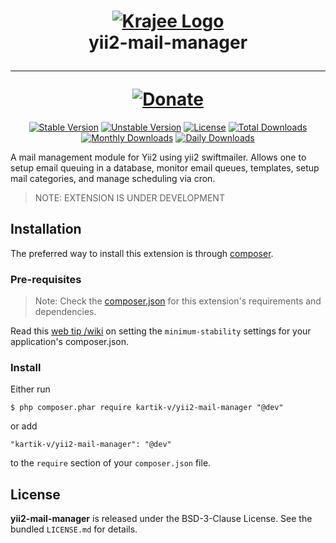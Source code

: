 <h1 align="center">
    <a href="http://demos.krajee.com" title="Krajee Demos" target="_blank">
        <img src="http://kartik-v.github.io/bootstrap-fileinput-samples/samples/krajee-logo-b.png" alt="Krajee Logo"/>
    </a>
    <br>
    yii2-mail-manager
    <hr>
    <a href="https://www.paypal.com/cgi-bin/webscr?cmd=_s-xclick&hosted_button_id=DTP3NZQ6G2AYU"
       title="Donate via Paypal" target="_blank">
        <img src="http://kartik-v.github.io/bootstrap-fileinput-samples/samples/donate.png" alt="Donate"/>
    </a>
</h1>

<div align="center">

[![Stable Version](https://poser.pugx.org/kartik-v/yii2-mail-manager/v/stable)](https://packagist.org/packages/kartik-v/yii2-mail-manager)
[![Unstable Version](https://poser.pugx.org/kartik-v/yii2-mail-manager/v/unstable)](https://packagist.org/packages/kartik-v/yii2-mail-manager)
[![License](https://poser.pugx.org/kartik-v/yii2-mail-manager/license)](https://packagist.org/packages/kartik-v/yii2-mail-manager)
[![Total Downloads](https://poser.pugx.org/kartik-v/yii2-mail-manager/downloads)](https://packagist.org/packages/kartik-v/yii2-mail-manager)
[![Monthly Downloads](https://poser.pugx.org/kartik-v/yii2-mail-manager/d/monthly)](https://packagist.org/packages/kartik-v/yii2-mail-manager)
[![Daily Downloads](https://poser.pugx.org/kartik-v/yii2-mail-manager/d/daily)](https://packagist.org/packages/kartik-v/yii2-mail-manager)

</div>

A mail management module for Yii2 using yii2 swiftmailer. Allows one to setup email queuing in a database, monitor email queues, templates, setup mail categories, and manage scheduling via cron.

> NOTE:
> EXTENSION IS UNDER DEVELOPMENT

## Installation

The preferred way to install this extension is through [composer](http://getcomposer.org/download/).

### Pre-requisites
> Note: Check the [composer.json](https://github.com/kartik-v/yii2-dropdown-x/blob/master/composer.json) for this extension's requirements and dependencies. 

Read this [web tip /wiki](http://webtips.krajee.com/setting-composer-minimum-stability-application/) on setting the `minimum-stability` settings for your application's composer.json.

### Install

Either run

```
$ php composer.phar require kartik-v/yii2-mail-manager "@dev"
```

or add

```
"kartik-v/yii2-mail-manager": "@dev"
```

to the ```require``` section of your `composer.json` file.

## License

**yii2-mail-manager** is released under the BSD-3-Clause License. See the bundled `LICENSE.md` for details.